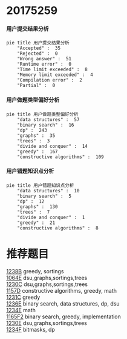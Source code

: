 # 20175259

<!-- tabs:start -->



#### **用户提交结果分析**

```mermaid
pie title 用户提交结果分析
    "Accepted" :  35
    "Rejected" :  0
    "Wrong answer" :  51
    "Runtime error" :  0
    "Time limit exceeded" :  8
    "Memory limit exceeded" :  4
    "Compilation error" :  2
    "Partial" :  0
```

#### **用户做题类型偏好分析**

```mermaid
pie title 用户做题类型偏好分析
    "data structures" :  57
    "binary search" :  16
    "dp" :  243
    "graphs" :  35
    "trees" :  3
    "divide and conquer" :  14
    "greedy" :  167
    "constructive algorithms" :  109
```
#### **用户错题知识点分析**

```mermaid
pie title 用户错题知识点分析
    "data structures" :  10
    "binary search" :  5
    "dp" :  12
    "graphs" :  130
    "trees" :  7
    "divide and conquer" :  1
    "greedy" :  21
    "constructive algorithms" :  8
```



<!-- tabs:end -->
# 推荐题目
[1238B](https://codeforces.com/contest/1238/problem/B)		greedy,
                        sortings		  
[1064E](https://codeforces.com/contest/1064/problem/E)		dsu,graphs,sortings,trees		  
[1230C](https://codeforces.com/contest/1230/problem/C)		dsu,graphs,sortings,trees		  
[1157D](https://codeforces.com/contest/1157/problem/D)		constructive algorithms,
                        greedy,
                        math		  
[1231C](https://codeforces.com/contest/1231/problem/C)		greedy		  
[1236E](https://codeforces.com/contest/1236/problem/E)		binary search,
                        data structures,
                        dp,
                        dsu		  
[1234E](https://codeforces.com/contest/1234/problem/E)		math		  
[1165F2](https://codeforces.com/contest/1165F/problem/2)		binary search,
                        greedy,
                        implementation		  
[1230E](https://codeforces.com/contest/1230/problem/E)		dsu,graphs,sortings,trees		  
[1234F](https://codeforces.com/contest/1234/problem/F)		bitmasks,
                        dp		  
